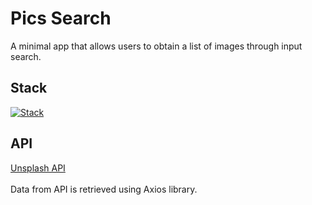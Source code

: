 # Pics Search
A minimal app that allows users to obtain a list of images through input search.

## Stack

[![Stack](https://skillicons.dev/icons?i=react,javascript,css,git)](https://skillicons.dev)

## API

[Unsplash API](https://unsplash.com/developers)<br/><br/>
Data from API is retrieved using Axios library.

